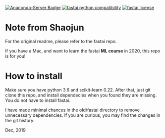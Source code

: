[![Anaconda-Server Badge](https://anaconda.org/fastai/fastai/badges/platforms.svg)](https://anaconda.org/fastai/fastai)
[![fastai python compatibility](https://img.shields.io/pypi/pyversions/fastai.svg)](https://pypi.python.org/pypi/fastai)
[![fastai license](https://img.shields.io/pypi/l/fastai.svg)](https://pypi.python.org/pypi/fastai)

# Note from Shaojun

For the original readme, please refer to the fastai repo.

If you have a Mac, and want to learn the fastai **ML course** in 2020, this repo is for you!

# How to install
Make sure you have python 3.6 and scikit-learn 0.22. After that, just git clone this repo, and install dependecies when you found they are missing. You do not have to install fastai.

I have made minimal chances in the old/fastai directory to remove unnecessary dependencies. If you are curious, you may find the changes in the git history.

Dec, 2019
